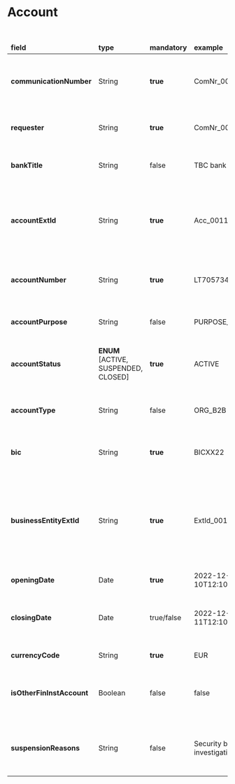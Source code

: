 # Account
​
<table>
	<thead>
		<tr>
			<td><b> field </td>
			<td><b> type </td>
			<td><b> mandatory </td>
			<td><b> example </td>
			<td><b> description </td>
		</tr>
	</thead>
	<tbody>
		<tr>
			<td><b> communicationNumber </td>
			<td> String </td>
			<td><b> true </td>
			<td> ComNr_000321 </td>
			<td> Unique number of communication. Used for risk assessment callback </td>
		</tr>
        <tr>
			<td><b> requester  </td>
			<td> String </td>
			<td><b> true </td>
			<td> ComNr_000321 </td>
			<td> Name of the system requesting web service </td>
		</tr>
        <tr>
            <td><b> bankTitle </td>
            <td> String </td>
            <td> false </td>
            <td>TBC bank  </td>
            <td> Title of bank with which the operation is happening </td>
        </tr>
        <tr>
            <td><b> accountExtId </td>
            <td> String </td>
            <td> <b>true </td>
            <td> Acc_0011  </td>
            <td> External account identification number used to track activity regarding the specific account </td>
        </tr>
        <tr>
            <td><b> accountNumber </td>
            <td>String </td>
            <td> <b>true </td>
            <td>LT705734389447757988  </td>
            <td> Unique account identification number used in performing operations</td>
        </tr>
        <tr>
            <td><b> accountPurpose </td>
            <td>String </td>
            <td> false </td>
            <td>PURPOSE_INVEST  </td>
            <td> The purpose of owning the account in question </td>
        </tr>
        <tr>
            <td><b> accountStatus </td>
            <td> <b>ENUM</b> <br/> [ACTIVE, <br/>SUSPENDED,<br/> CLOSED] </td>
            <td><b> true </td>
            <td> ACTIVE  </td>
            <td> Refers to the current condition or state of an account </td>
        </tr>
        <tr>
            <td><b> accountType </td>
            <td> String </td>
            <td> false </td>
            <td>ORG_B2B  </td>
            <td> Categorizes accounts by their intended purposes and features </td>
        </tr>
        <tr>
            <td><b> bic </td>
            <td> String </td>
            <td><b> true </td>
            <td> BICXX22 </td>
            <td> Bank identifier code for account number </td>
        </tr>
        <tr>
            <td><b> businessEntityExtId </td>
            <td> String </td>
            <td><b> true </td>
            <td> ExtId_0012 </td>
            <td> External business entity indicator. Refers to the same value used for the <br/<b>customerExtId</b>, which helps to identify external business entity </td>
        </tr>
        <tr>
            <td><b>openingDate  </td>
            <td> Date </td>
            <td> <b> true </td>
            <td> 2022-12-10T12:10:11+02:00 </td>
            <td> Account opening date  </td>
        </tr>
        <tr>
            <td><b> closingDate </td>
            <td> Date  </td>
            <td> true/false </td>
            <td> 2022-12-11T12:10:11+02:00 </td>
            <td> Account closing date </br> <b>Mandatory</b> only when accountStatus = CLOSED </td>
        </tr>
        <tr>
            <td><b> currencyCode </td>
            <td> String </td>
            <td><b> true </td>
            <td> EUR </td>
            <td> International currency code </td>
        </tr>
        <tr>
            <td><b> isOtherFinInstAccount </td>
            <td> Boolean </td>
            <td> false </td>
            <td> false </td>
            <td> Declaring whether the account belongs to other financial institution </td>
        </tr>
        <tr>
            <td><b> suspensionReasons </td>
            <td> String </td>
            <td>false  </td>
            <td> Security breach investigation in progress </td>
            <td> A reason for suspension can be provided only if the account status is SUSPENDED </td>
        </tr>
    </tbody>
  </table>  


